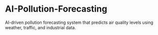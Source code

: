 # AI-Pollution-Forecasting
AI-driven pollution forecasting system that predicts air quality levels using weather, traffic, and industrial data.

